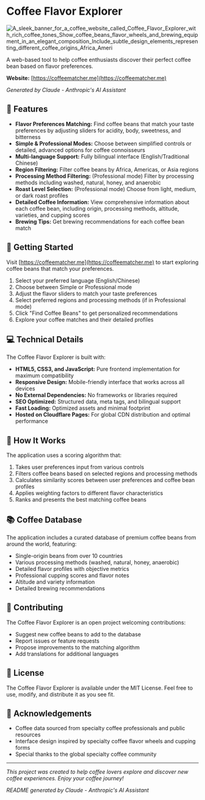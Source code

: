 # Coffee Flavor Explorer

![A_sleek_banner_for_a_coffee_website_called_Coffee_Flavor_Explorer_with_rich_coffee_tones_Show_coffee_beans_flavor_wheels_and_brewing_equipment_in_an_elegant_composition_Include_subtle_design_elements_representing_different_coffee_origins_Africa_Ameri](https://github.com/user-attachments/assets/c637fda3-1164-4f37-9ce0-04b2ef902ff4)


A web-based tool to help coffee enthusiasts discover their perfect coffee bean based on flavor preferences.

**Website:** [https://coffeematcher.me](https://coffeematcher.me)

*Generated by Claude - Anthropic's AI Assistant*

## 🌟 Features

- **Flavor Preferences Matching:** Find coffee beans that match your taste preferences by adjusting sliders for acidity, body, sweetness, and bitterness
- **Simple & Professional Modes:** Choose between simplified controls or detailed, advanced options for coffee connoisseurs
- **Multi-language Support:** Fully bilingual interface (English/Traditional Chinese)
- **Region Filtering:** Filter coffee beans by Africa, Americas, or Asia regions
- **Processing Method Filtering:** (Professional mode) Filter by processing methods including washed, natural, honey, and anaerobic
- **Roast Level Selection:** (Professional mode) Choose from light, medium, or dark roast profiles
- **Detailed Coffee Information:** View comprehensive information about each coffee bean, including origin, processing methods, altitude, varieties, and cupping scores
- **Brewing Tips:** Get brewing recommendations for each coffee bean match

## 🚀 Getting Started

Visit [https://coffeematcher.me](https://coffeematcher.me) to start exploring coffee beans that match your preferences.

1. Select your preferred language (English/Chinese)
2. Choose between Simple or Professional mode
3. Adjust the flavor sliders to match your taste preferences
4. Select preferred regions and processing methods (if in Professional mode)
5. Click "Find Coffee Beans" to get personalized recommendations
6. Explore your coffee matches and their detailed profiles

## 💻 Technical Details

The Coffee Flavor Explorer is built with:

- **HTML5, CSS3, and JavaScript:** Pure frontend implementation for maximum compatibility
- **Responsive Design:** Mobile-friendly interface that works across all devices
- **No External Dependencies:** No frameworks or libraries required
- **SEO Optimized:** Structured data, meta tags, and bilingual support
- **Fast Loading:** Optimized assets and minimal footprint
- **Hosted on Cloudflare Pages:** For global CDN distribution and optimal performance

## 🧩 How It Works

The application uses a scoring algorithm that:

1. Takes user preferences input from various controls
2. Filters coffee beans based on selected regions and processing methods
3. Calculates similarity scores between user preferences and coffee bean profiles
4. Applies weighting factors to different flavor characteristics
5. Ranks and presents the best matching coffee beans

## 📚 Coffee Database

The application includes a curated database of premium coffee beans from around the world, featuring:

- Single-origin beans from over 10 countries
- Various processing methods (washed, natural, honey, anaerobic)
- Detailed flavor profiles with objective metrics
- Professional cupping scores and flavor notes
- Altitude and variety information
- Detailed brewing recommendations

## 🤝 Contributing

The Coffee Flavor Explorer is an open project welcoming contributions:

- Suggest new coffee beans to add to the database
- Report issues or feature requests
- Propose improvements to the matching algorithm
- Add translations for additional languages

## 📝 License

The Coffee Flavor Explorer is available under the MIT License. Feel free to use, modify, and distribute it as you see fit.

## 👏 Acknowledgements

- Coffee data sourced from specialty coffee professionals and public resources
- Interface design inspired by specialty coffee flavor wheels and cupping forms
- Special thanks to the global specialty coffee community

---

*This project was created to help coffee lovers explore and discover new coffee experiences. Enjoy your coffee journey!*

*README generated by Claude - Anthropic's AI Assistant*
